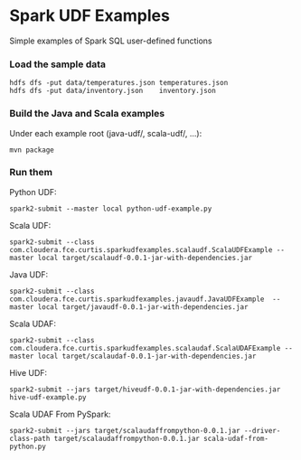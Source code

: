 # Spark UDF Examples 
Simple examples of Spark SQL user-defined functions

### Load the sample data
```
hdfs dfs -put data/temperatures.json temperatures.json
hdfs dfs -put data/inventory.json    inventory.json
```

### Build the Java and Scala examples
Under each example root (java-udf/, scala-udf/, ...):
<br/>
```
mvn package
```

### Run them
Python UDF:
<br/>
```
spark2-submit --master local python-udf-example.py
```

Scala UDF:
<br/>
```
spark2-submit --class com.cloudera.fce.curtis.sparkudfexamples.scalaudf.ScalaUDFExample --master local target/scalaudf-0.0.1-jar-with-dependencies.jar
```

Java UDF:
<br/>
```
spark2-submit --class com.cloudera.fce.curtis.sparkudfexamples.javaudf.JavaUDFExample  --master local target/javaudf-0.0.1-jar-with-dependencies.jar
```

Scala UDAF:
<br/>
```
spark2-submit --class com.cloudera.fce.curtis.sparkudfexamples.scalaudaf.ScalaUDAFExample --master local target/scalaudaf-0.0.1-jar-with-dependencies.jar
```

Hive UDF:
<br/>
```
spark2-submit --jars target/hiveudf-0.0.1-jar-with-dependencies.jar  hive-udf-example.py
```

Scala UDAF From PySpark:
<br/>
```
spark2-submit --jars target/scalaudaffrompython-0.0.1.jar --driver-class-path target/scalaudaffrompython-0.0.1.jar scala-udaf-from-python.py
```
